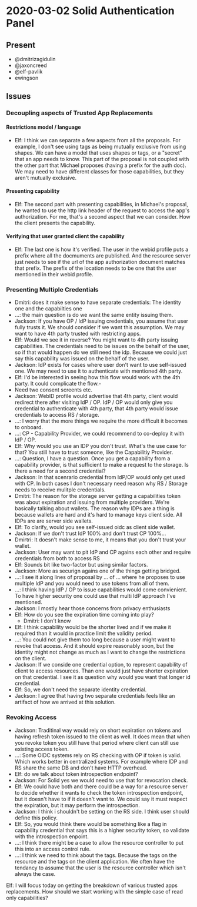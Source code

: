 # 2020-03-02 Solid Authentication Panel

## Present

* @dmitrizagidulin
* @jaxoncreed
* @elf-pavlik
* ewingson

## Issues

### Decoupling aspects of Trusted App Replacements

#### Restrictions model / language
 - Elf: I think we can separate a few aspects from all the proposals. For example, I don't see using tags as being mutually exclusive from using shapes. We can have a model that uses shapes or tags, or a "secret" that an app needs to know. This part of the proposal is not coupled with the other part that Michael proposes (having a prefix for the auth doc). We may need to have different classes for those capabilities, but they aren't mutually exclusive.

#### Presenting capability
- Elf: The second part with presenting capabilities, in Michael's proposal, he wanted to use the http link header of the request to access the app's authorization. For me, that's a second aspect that we can consider. How the client presents the capability.

#### Verifying that user granted client the capability
- Elf: The last one is how it's verified. The user in the webid profile puts a prefix where all the docmuments are published. And the resource server just needs to see if the url of the app authorization document matches that prefix. The prefix of the location needs to be one that the user mentioned in their webid profile.

### Presenting Multiple Credentials
- Dmitri: does it make sense to have separate credentials: The identity one and the capabilties one
- ...: the main question is do we want the same entity issuing them. 
- Jackson: If you have OP / IdP issuing credentials, you assume that user fully trusts it. We should consider if we want this assumption. We may want to have 4th party trusted with restricting apps.
- Elf: Would we see it in reverse? You might want to 4th party issuing capabilities. The credentials need to be issues on the behalf of the user, so if that would happen do we still need the idp. Because we could just say this capability was issued on the behalf of the user.
- Jackson: IdP exists for cases where user don't want to use self-issued one. We may need to use it to authenticate with mentioned 4th party. 
- Elf: I'd be interested in seeing how this flow would work with the 4th party. It could complicate the flow.- 
- Need two consent screents etc.
- Jackson: WebID profile would advertise that 4th party, client would redirect there after visiting IdP / OP. IdP / OP would only give you credential to authenticate with 4th party, that 4th party would issue credentials to access RS / storage.
- ...: I worry that the more things we require the more difficult it becomes to onboard.
- ...: CP - Capability Provider, we could recommend to co-deploy it with IdP / OP.
- Elf: Why would you use an IDP you don't trust. What's the use case for that? You still have to trust someone, like the Capabilitiy Provider.
- ...: Question, I have a question. Once you get a capability from a capability provider, is that sufficient to make a request to the storage. Is there a need for a second credential?
- Jackson: In that scenrario credential from IdP/OP would only get used with CP. In both cases I don't necessary need reason why RS / Storage needs to receive mulitple credentials.
- Dmitri: The reason for the storage server getting a capabilities token was about expiration and issuing from multiple providers. We're basically talking about wallets. The reason why IDPs are a thing is because wallets are hard and it's hard to manage keys client side. All IDPs are are server side wallets.
- Elf: To clarify, would you see self-issued oidc as client side wallet.
- Jackson: If we don't trust IdP 100% and don't trust CP 100%...
- Dmirtri: It doesn't make sense to me, it means that you don't trust your wallet.
- Jackson: User may want to pit IdP and CP agains each other and require credentials from both to access RS
- Elf: Sounds bit like two-factor but using similar factors.
- Jackson: More as securign agains one of the things getting bridged.
- ...: I see it along lines of proposal by ... of ... where he proposes to use multiple IdP and you would need to use tokens from all of them.
- ...: I think having IdP / OP to issue capabilities would come convienient. To have higher security one could use that multi IdP approach I've mentioned.
- Jackson: I mostly hear those concerns from privacy enthusiasts
- Elf: How do you see the expiration time coming into play?
    - Dmitri: I don't know
- Elf: I think capability would be the shorter lived and if we make it required than it would in practice limit the validity period.
- ...: You could not give them too long because a user might want to revoke that access. And it should expire reasonably soon, but the identity might not change as much as I want to change the restrictions on the client.
- Jackson: If we conside one credential option, to represent capability of client to access resources. Than one would just have shorter expiration on that credential. I see it as question why would you want that longer id credential.
- Elf: So, we don't need the separate identity credential.
- Jackson: I agree that having two separate credentials feels like an artifact of how we arrived at this solution.

### Revoking Access

- Jackson: Traditinal way would rely on short expiration on tokens and having refresh token issued to the client as well. It does mean that when you revoke token you still have that period where client can still use existing access token. 
- ...: Some OIDC systems rely on RS checking with OP if token is valid. Which works better in centralized systems. For example where IDP and RS share the same DB and don't have HTTP overhead.
- Elf: do we talk about token introspection endpoint?
- Jackson: For Solid yes we would need to use that for revocation check.
- Elf: We could have both and there could be a way for a resource server to decide whether it wants to check the token introspection endpoint, but it doesn't have to if it doesn't want to. We could say it must respect the expiration, but it may perform the introspection.
- Jackson: I think i shouldn't be setting on the RS side. I think user should define this policy. 
- Elf: So, you would think there would be something like a flag in capability credential that says this is a higher security token, so validate with the introspection enpoint.
- ...: I think there might be a case to allow the resource controller to put this into an access control rule.
- ...: I think we need to think about the tags. Because the tags on the resource and the tags on the client application. We often have the tendancy to assume that the user is the resource controller which isn't always the case.

Elf: I will focus today on getting the breakdown of various trusted apps replacements. How should we start working with the simple case of read only capabilities?
